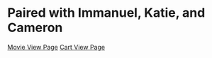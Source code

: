 # Paired with Immanuel, Katie, and Cameron

[Movie View Page](https://www.figma.com/file/ZBXF7bBwl5ouO5g8ZIE5WS/Blue-Box?node-id=0%3A1)
[Cart View Page](https://www.figma.com/file/ZBXF7bBwl5ouO5g8ZIE5WS/Blue-Box?node-id=2%3A47)